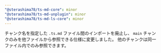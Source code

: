 ```yaml
---
"@sterashima78/ts-md-core": minor
"@sterashima78/ts-md-unplugin": minor
"@sterashima78/ts-md-ls-core": minor
---
```

チャンク名を指定した `.ts.md` ファイル間のインポートを廃止し、
`main` チャンクのみを他ファイルから参照できる仕様に変更しました。
他のチャンクは同一ファイル内でのみ参照できます。
